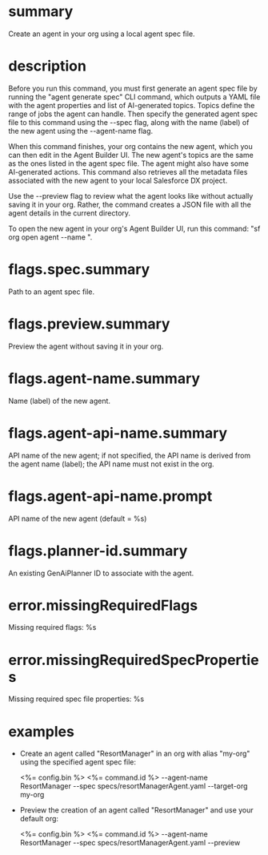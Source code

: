 # summary

Create an agent in your org using a local agent spec file.

# description

Before you run this command, you must first generate an agent spec file by running the "agent generate spec" CLI command, which outputs a YAML file with the agent properties and list of AI-generated topics. Topics define the range of jobs the agent can handle. Then specify the generated agent spec file to this command using the --spec flag, along with the name (label) of the new agent using the --agent-name flag.

When this command finishes, your org contains the new agent, which you can then edit in the Agent Builder UI. The new agent's topics are the same as the ones listed in the agent spec file. The agent might also have some AI-generated actions. This command also retrieves all the metadata files associated with the new agent to your local Salesforce DX project.

Use the --preview flag to review what the agent looks like without actually saving it in your org. Rather, the command creates a JSON file with all the agent details in the current directory.

To open the new agent in your org's Agent Builder UI, run this command: "sf org open agent --name <api-name-of-your-agent>".

# flags.spec.summary

Path to an agent spec file.

# flags.preview.summary

Preview the agent without saving it in your org.

# flags.agent-name.summary

Name (label) of the new agent.

# flags.agent-api-name.summary

API name of the new agent; if not specified, the API name is derived from the agent name (label); the API name must not exist in the org.

# flags.agent-api-name.prompt

API name of the new agent (default = %s)

# flags.planner-id.summary

An existing GenAiPlanner ID to associate with the agent.

# error.missingRequiredFlags

Missing required flags: %s

# error.missingRequiredSpecProperties

Missing required spec file properties: %s

# examples

- Create an agent called "ResortManager" in an org with alias "my-org" using the specified agent spec file:

  <%= config.bin %> <%= command.id %> --agent-name ResortManager --spec specs/resortManagerAgent.yaml --target-org my-org

- Preview the creation of an agent called "ResortManager" and use your default org:

  <%= config.bin %> <%= command.id %> --agent-name ResortManager --spec specs/resortManagerAgent.yaml --preview

